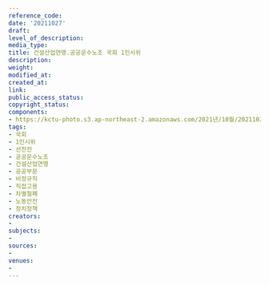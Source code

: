 ```yaml
---
reference_code: 
date: '20211027'
draft: 
level_of_description: 
media_type: 
title: 건설산업연맹.공공운수노조 국회 1인시위
description: 
weight: 
modified_at: 
created_at: 
link: 
public_access_status: 
copyright_status: 
components:
- https://kctu-photo.s3.ap-northeast-2.amazonaws.com/2021년/10월/20211027-건설산업연맹.공공운수노조+국회+1인시위_국회_1인시위_선전전_공공운수노조_건설산업연맹_공공부문_비정규직_직접고용_차별철폐_노동안전_정치정책/_1D20406.jpg
tags:
- 국회
- 1인시위
- 선전전
- 공공운수노조
- 건설산업연맹
- 공공부문
- 비정규직
- 직접고용
- 차별철폐
- 노동안전
- 정치정책
creators:
- 
subjects:
- 
sources:
- 
venues:
- 
---
```


